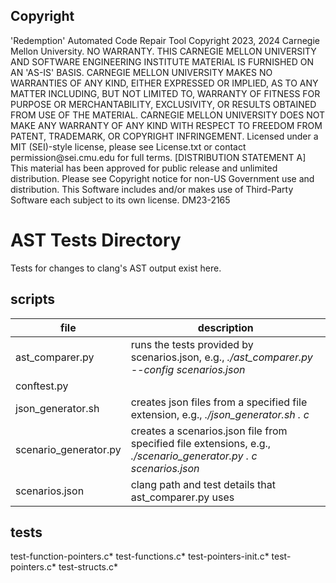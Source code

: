 ## Copyright

<legal>
'Redemption' Automated Code Repair Tool
Copyright 2023, 2024 Carnegie Mellon University.
NO WARRANTY. THIS CARNEGIE MELLON UNIVERSITY AND SOFTWARE ENGINEERING
INSTITUTE MATERIAL IS FURNISHED ON AN 'AS-IS' BASIS. CARNEGIE MELLON
UNIVERSITY MAKES NO WARRANTIES OF ANY KIND, EITHER EXPRESSED OR IMPLIED,
AS TO ANY MATTER INCLUDING, BUT NOT LIMITED TO, WARRANTY OF FITNESS FOR
PURPOSE OR MERCHANTABILITY, EXCLUSIVITY, OR RESULTS OBTAINED FROM USE OF
THE MATERIAL. CARNEGIE MELLON UNIVERSITY DOES NOT MAKE ANY WARRANTY OF ANY
KIND WITH RESPECT TO FREEDOM FROM PATENT, TRADEMARK, OR COPYRIGHT
INFRINGEMENT.
Licensed under a MIT (SEI)-style license, please see License.txt or
contact permission@sei.cmu.edu for full terms.
[DISTRIBUTION STATEMENT A] This material has been approved for public
release and unlimited distribution.  Please see Copyright notice for
non-US Government use and distribution.
This Software includes and/or makes use of Third-Party Software each
subject to its own license.
DM23-2165
</legal>

# AST Tests Directory

Tests for changes to clang's AST output exist here.

## scripts

| file                  | description                                                                                                      |
| --------------------- | ---------------------------------------------------------------------------------------------------------------- |
| ast_comparer.py       | runs the tests provided by scenarios.json, e.g., *./ast_comparer.py --config scenarios.json*                     |
| conftest.py           |                                                                                                                  |
| json_generator.sh     | creates json files from a specified file extension, e.g., *./json_generator.sh . c*                              |
| scenario_generator.py | creates a scenarios.json file from specified file extensions, e.g., *./scenario_generator.py . c scenarios.json* |
| scenarios.json        | clang path and test details that ast_comparer.py uses                                                            |

## tests

test-function-pointers.c*
test-functions.c*
test-pointers-init.c*
test-pointers.c*
test-structs.c*
